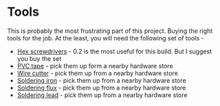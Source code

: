 # Tools

This is probably the most frustrating part of this project. Buying the right tools for the job. At the least, you will need the following set of tools -

- [Hex screwdrivers](https://bit.ly/3jXjwKs) - 0.2 is the most useful for this build. But I suggest you buy the set
- [PVC tape]() - pick them up form a nearby hardware store
- [Wire cutter]() - pick them up from a nearby hardware store
- [Soldering iron]() - pick them up from a nearby hardware store
- [Soldering flux]() - pick them up from a nearby hardware store
- [Soldering lead]() - pick them up from a nearby hardware store
